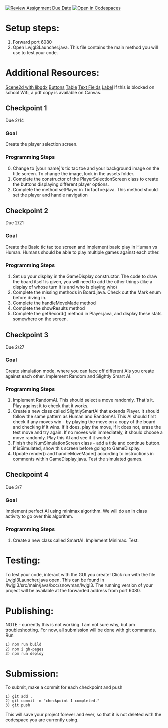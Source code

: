 [![Review Assignment Due Date](https://classroom.github.com/assets/deadline-readme-button-22041afd0340ce965d47ae6ef1cefeee28c7c493a6346c4f15d667ab976d596c.svg)](https://classroom.github.com/a/mb-Lw4Ik)
[![Open in Codespaces](https://classroom.github.com/assets/launch-codespace-2972f46106e565e64193e422d61a12cf1da4916b45550586e14ef0a7c637dd04.svg)](https://classroom.github.com/open-in-codespaces?assignment_repo_id=18149392)

# Setup steps:
1. Forward port 6080
2. Open Lwjgl3Launcher.java. This file contains the main method you will use to test your code. 

# Additional Resources:
[Scene2d with libgdx](https://libgdx.com/wiki/graphics/2d/scene2d/scene2d-ui)
[Buttons](https://javadoc.io/doc/com.badlogicgames.gdx/gdx/latest/com/badlogic/gdx/scenes/scene2d/ui/Button.html)
[Table](https://javadoc.io/doc/com.badlogicgames.gdx/gdx/latest/com/badlogic/gdx/scenes/scene2d/ui/Table.html)
[Text Fields](https://javadoc.io/doc/com.badlogicgames.gdx/gdx/latest/com/badlogic/gdx/scenes/scene2d/ui/TextField.html)
[Label](https://javadoc.io/doc/com.badlogicgames.gdx/gdx/latest/com/badlogic/gdx/scenes/scene2d/ui/Label.html)
If this is blocked on school Wifi, a pdf copy is available on Canvas. 

## Checkpoint 1
Due 2/14
### Goal
Create the player selection screen. 

### Programming Steps
0. Change to [your name]'s tic tac toe and your background image on the title screen. To change the image, look in the assets folder. 
1. Complete the constructor of the PlayerSelectionScreen class to create the buttons displaying different player options. 
2. Complete the method setPlayer in TicTacToe.java. This method should set the player and handle navigation

## Checkpoint 2
Due 2/21
### Goal
Create the Basic tic tac toe screen and implement basic play in Human vs Human. Humans should be able to play multiple games against each other. 

### Programming Steps
1. Set up your display in the GameDisplay constructor. The code to draw the board itself is given, you will need to add the other things (like a display of whose turn it is and who is playing who)
2. Complete the missing methods in Board.java. Check out the Mark enum before diving in. 
3. Complete the handleMoveMade method
4. Complete the showResults method
5. Complete the getRecord() method in Player.java, and display these stats somewhere on the screen. 

## Checkpoint 3
Due 2/27
### Goal
Create simulation mode, where you can face off different AIs you create against each other. Implement Random and Slightly Smart AI. 

### Programming Steps
1. Implement RandomAI. This should select a move randomly. That's it. Play against it to check that it works. 
2. Create a new class called SlightlySmartAi that extends Player. It should follow the same pattern as Human and RandomAI. This AI should first check if any moves win - by playing the move on a copy of the board and checking if it wins. If it does, play the move, if it does not, erase the test move and try again. If no moves win immediately, it should choose a move randomly. Play this AI and see if it works!
3. Finish the NumSimulationScreen class - add a title and continue button. If isSimulated, show this screen before going to GameDisplay. 
4. Update render() and handleMoveMade() according to instructions in comments within GameDisplay.java. Test the simulated games. 

## Checkpoint 4
Due 3/7
### Goal 
Implement perfect AI using minimax algorithm. We will do an in class activity to go over this algorithm. 

### Programming Steps
1. Create a new class called SmartAI. Implement Minimax. Test. 


# Testing:
To test your code, interact with the GUI you create! Click run with the file Lwjgl3Launcher.java open. This can be found in /lwjgl3/src/main/java/bcc/snowman/lwjgl3.
The running version of your project will be available at the forwarded address from port 6080. 

# Publishing:
NOTE - currently this is not working. I am not sure why, but am troubleshooting. For now, all submission will be done with git commands. 
Run 
```
1) npm run build
2) npm i gh-pages
3) npm run deploy
```

# Submission:
To submit, make a commit for each checkpoint and push
```
1) git add . 
2) git commit -m "checkpoint 1 completed."
3) git push
```
This will save your project forever and ever, so that it is not deleted with the codespace you are currently using.
